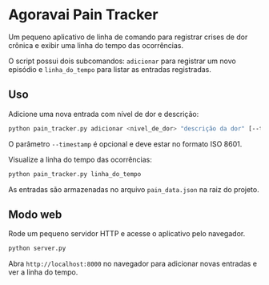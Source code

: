 # Agoravai Pain Tracker

Um pequeno aplicativo de linha de comando para registrar crises de dor crônica e exibir uma linha do tempo das ocorrências.

O script possui dois subcomandos:
`adicionar` para registrar um novo episódio e `linha_do_tempo` para listar as entradas registradas.

## Uso

Adicione uma nova entrada com nível de dor e descrição:

```bash
python pain_tracker.py adicionar <nivel_de_dor> "descrição da dor" [--timestamp YYYY-MM-DDTHH:MM]
```
O parâmetro `--timestamp` é opcional e deve estar no formato ISO 8601.

Visualize a linha do tempo das ocorrências:

```bash
python pain_tracker.py linha_do_tempo
```

As entradas são armazenadas no arquivo `pain_data.json` na raiz do projeto.


## Modo web

Rode um pequeno servidor HTTP e acesse o aplicativo pelo navegador.

```bash
python server.py
```

Abra `http://localhost:8000` no navegador para adicionar novas entradas e ver a linha do tempo.
